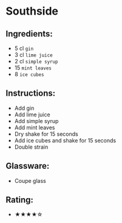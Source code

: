 # Southside

## Ingredients:
- 5 cl `gin`
- 3 cl `lime juice`
- 2 cl `simple syrup`
- 15 `mint leaves`
- 8 `ice cubes`

## Instructions:
- Add gin
- Add lime juice
- Add simple syrup
- Add mint leaves
- Dry shake for 15 seconds
- Add ice cubes and shake for 15 seconds
- Double strain

## Glassware:
- Coupe glass

## Rating:
- ★★★★☆